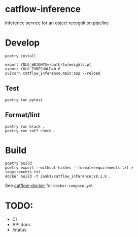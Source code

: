 # catflow-inference

Inference service for an object recognition pipeline

# Develop

```
poetry install

export YOLO_WEIGHTS=/path/to/weights.pt
export YOLO_THRESHOLD=0.6
uvicorn catflow_inference.main:app --reload
```

## Test

```
poetry run pytest
```

## Format/lint

```
poetry run black .
poetry run ruff check .
```



# Build

```
poetry build
poetry export --without-hashes --format=requirements.txt > requirements.txt
docker build -t iank1/catflow_inference:v0.1.0 .
```

See [catflow-docker](https://github.com/iank/catflow-docker) for `docker-compose.yml`

# TODO:

* CI
* API docs
* /status
